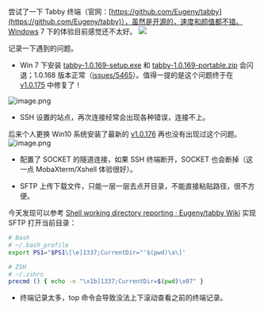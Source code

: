 尝试了一下 Tabby 终端（官网：[https://github.com/Eugeny/tabby](https://github.com/Eugeny/tabby)），虽然是开源的，速度和颜值都不错。Windows 7 下的体验目前感觉还不太好。
![](https://github.com/Eugeny/tabby/blob/master/docs/readme-terminal.png?raw=true#from=url&id=CWNtq&originHeight=1810&originWidth=2724&originalType=binary&ratio=1&rotation=0&showTitle=false&status=done&style=none&title=)

记录一下遇到的问题。

- Win 7 下安装 [tabby-1.0.169-setup.exe](https://github.com/Eugeny/tabby/releases/download/v1.0.169/tabby-1.0.169-setup.exe) 和 [tabby-1.0.169-portable.zip](https://github.com/Eugeny/tabby/releases/download/v1.0.169/tabby-1.0.169-portable.zip) 会闪退；1.0.168 版本正常（[issues/5465](https://github.com/Eugeny/tabby/issues/5465)）。值得一提的是这个问题终于在 [v1.0.175](https://github.com/Eugeny/tabby/tree/v1.0.175) 中修复了！

![image.png](https://cdn.nlark.com/yuque/0/2022/png/126032/1650593747976-4bdcf98a-889a-49ce-b427-11fd31efa067.png#clientId=u1e00f8be-a0e1-4&from=paste&height=628&id=u2838029f&originHeight=628&originWidth=1021&originalType=binary&ratio=1&rotation=0&showTitle=false&size=66252&status=done&style=none&taskId=u9ac4e795-f902-4a0f-b01d-45ab259f898&title=&width=1021)

- SSH 设置的站点，再次连接经常会出现各种错误，连接不上。

后来个人更换 Win10 系统安装了最新的 [v1.0.176](https://github.com/Eugeny/tabby/tree/v1.0.176) 再也没有出现过这个问题。
![image.png](https://cdn.nlark.com/yuque/0/2022/png/126032/1642061349705-72f3e804-6f56-4071-8441-51132e301fca.png#clientId=u095e274e-beb8-4&from=paste&height=302&id=uc3e106b3&originHeight=302&originWidth=804&originalType=binary&ratio=1&rotation=0&showTitle=false&size=20526&status=done&style=none&taskId=u6115f1ac-ced2-4401-bf94-edc919e0f6d&title=&width=804)

- 配置了 SOCKET 的隧道连接，如果 SSH 终端断开，SOCKET 也会断掉（这一点 MobaXterm/Xshell 体验很好）。

- SFTP 上传下载文件，只能一层一层去点开目录，不能直接粘贴路径，很不方便。

今天发现可以参考 [Shell working directory reporting · Eugeny/tabby Wiki](https://github.com/Eugeny/tabby/wiki/Shell-working-directory-reporting) 实现 SFTP 打开当前目录：

```bash
# Bash
# ~/.bash_profile
export PS1="$PS1\[\e]1337;CurrentDir="'$(pwd)\a\]'

# ZSH
# ~/.zshrc
precmd () { echo -n "\x1b]1337;CurrentDir=$(pwd)\x07" }
```

- 终端记录太多，top 命令会导致没法上下滚动查看之前的终端记录。
